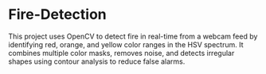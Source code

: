 # Fire-Detection
This project uses OpenCV to detect fire in real-time from a webcam feed by identifying red, orange, and yellow color ranges in the HSV spectrum. It combines multiple color masks, removes noise, and detects irregular shapes using contour analysis to reduce false alarms.
